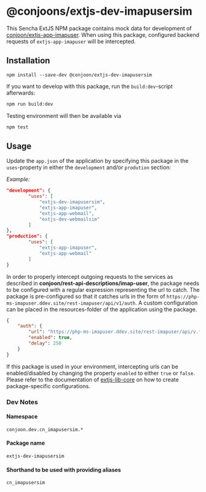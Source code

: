# @conjoons/extjs-dev-imapusersim 
This Sencha ExtJS NPM package contains mock data for development of [conjoon/extjs-app-imapuser](https://github.com/conjoon/extjs-app-imapuser).
When using this package, configured backend requests of `extjs-app-imapuser` will be intercepted.

## Installation
```
npm install --save-dev @conjoon/extjs-dev-imapusersim
```

If you want to develop with this package, run the `build:dev`-script afterwards:
```bash
npm run build:dev
```
Testing environment will then be available via

```bash
npm test
```

## Usage
Update the `app.json` of the application by specifying this package in the `uses`-property in 
either the `development` and/or `prodution` section:

*Example:*
```json
"development": {
        "uses": [
            "extjs-dev-imapusersim",
            "extjs-app-imapuser",
            "extjs-app-webmail",
            "extjs-dev-webmailsim"
        ]
},
"production": {
        "uses": [
            "extjs-app-imapuser",
            "extjs-app-webmail"
        ]
}
```
In order to properly intercept outgoing requests to the services as described in **conjoon/rest-api-descriptions/imap-user**,
the package needs to be configured with a regular expression representing the url to catch. 
The package is pre-configured so that it catches urls in the form of `https://php-ms-imapuser.ddev.site/rest-imapuser/api/v1/auth`.
A custom configuration can be placed in the resources-folder of the application using the package.

```json
{
    "auth": {
        "url": "https://php-ms-imapuser.ddev.site/rest-imapuser/api/v.*?/auth(/.*)?",
        "enabled": true,
        "delay": 250
    }
}
```
If this package is used in your environment, intercepting urls can be enabled/disabled by changing the property `enabled`
to either `true` or `false`.
<br>Please refer to the documentation of [extjs-lib-core](https://github.com/coon-js/extjs-lib-core) on how to
create package-specific configurations.


### Dev Notes
#### Namespace
`conjoon.dev.cn_imapusersim.*`
#### Package name
`extjs-dev-imapusersim`
#### Shorthand to be used with providing aliases
`cn_imapusersim`